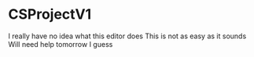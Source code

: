 # CSProjectV1

I really have no idea what this editor does
This is not as easy as it sounds
Will need help tomorrow I guess

